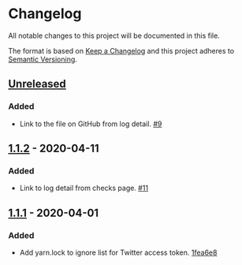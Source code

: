 # Changelog

All notable changes to this project will be documented in this file.

The format is based on [Keep a Changelog](http://keepachangelog.com/)
and this project adheres to [Semantic Versioning](http://semver.org/).

## [Unreleased](https://github.com/atomist-skills/github-secret-scanner-skill/compare/1.1.2...HEAD)

### Added

-   Link to the file on GitHub from log detail. [#9](https://github.com/atomist-skills/github-secret-scanner-skill/issues/9)

## [1.1.2](https://github.com/atomist-skills/github-secret-scanner-skill/compare/1.1.1...1.1.2) - 2020-04-11

### Added

-   Link to log detail from checks page. [#11](https://github.com/atomist-skills/github-secret-scanner-skill/issues/11)

## [1.1.1](https://github.com/atomist-skills/github-secret-scanner-skill/tree/1.1.1) - 2020-04-01

### Added

-   Add yarn.lock to ignore list for Twitter access token. [1fea6e8](https://github.com/atomist-skills/github-secret-scanner-skill/commit/1fea6e85c7db134a6999ad6e2f21c1c35950b1ba)

